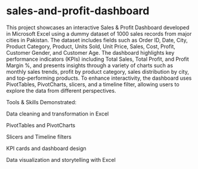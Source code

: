# sales-and-profit-dashboard
This project showcases an interactive Sales & Profit Dashboard developed in Microsoft Excel using a dummy dataset of 1000 sales records from major cities in Pakistan. The dataset includes fields such as Order ID, Date, City, Product Category, Product, Units Sold, Unit Price, Sales, Cost, Profit, Customer Gender, and Customer Age.
The dashboard highlights key performance indicators (KPIs) including Total Sales, Total Profit, and Profit Margin %, and presents insights through a variety of charts such as monthly sales trends, profit by product category, sales distribution by city, and top-performing products. To enhance interactivity, the dashboard uses PivotTables, PivotCharts, slicers, and a timeline filter, allowing users to explore the data from different perspectives.

Tools & Skills Demonstrated:

Data cleaning and transformation in Excel

PivotTables and PivotCharts

Slicers and Timeline filters

KPI cards and dashboard design

Data visualization and storytelling with Excel

